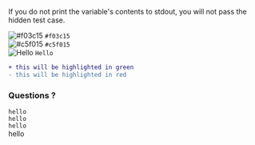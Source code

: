 If you do not print the variable's contents to stdout, you will not pass the hidden test case.   

![#f03c15](https://placehold.it/15/f03c15/000000?text=+) `#f03c15`   
![#c5f015](https://placehold.it/15/c5f015/000000?text=+) `#c5f015`   
![Hello](https://placehold.it/15/1589F0/000000?text=+) `Hello`   

```diff
+ this will be highlighted in green
- this will be highlighted in red
```

### Questions ?

`hello`   
```hello```   
````hello````   
hello   

